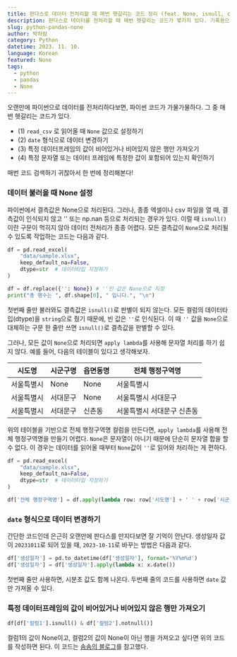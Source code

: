 ```yaml
---
title: 판다스로 데이터 전처리할 때 매번 헷갈리는 코드 정리 (feat. None, isnull, contains)
description: 판다스로 데이터를 전처리할 때 매번 헷갈리는 코드가 몇가지 있다. 기록용으로 나를 위해 정리해두는 판다스 코드 Tip!
slug: python-pandas-none
author: 박하람
category: Python
datetime: 2023. 11. 10.
language: Korean
featured: None
tags:
  - python
  - pandas
  - None
---
```


오랜만에 파이썬으로 데이터를 전처리하다보면, 파이썬 코드가 가물가물하다. 그 중 매번 헷갈리는 코드가 있다.

- (1) `read_csv` 로 읽어올 때 `None` 값으로 설정하기
- (2) `date` 형식으로 데이터 변경하기
- (3) 특정 데이터프레임의 값이 비어있거나 비어있지 않은 행만 가져오기
- (4) 특정 문자열 또는 데이터 프레임에 특정한 값이 포함되어 있는지 확인하기

매번 코드 검색하기 귀찮아서 한 번에 정리해본다!

### 데이터 불러올 때 None 설정

파이썬에서 결측값은 None으로 처리된다. 그러나, 종종 엑셀이나 csv 파일을 열 때, 결측값이 인식되지 않고 '' 또는 np.nan 등으로 처리되는 경우가 있다.
이럴 때 `isnull()`이란 구문이 먹히지 않아 데이터 전처리가 종종 어렵다. 모든 결측값이 `None`으로 처리될 수 있도록 작업하는 코드는 다음과 같다.

```py
df = pd.read_excel(
    "data/sample.xlsx",
    keep_default_na=False,
    dtype=str  # 데이터타입 지정하기
)

df = df.replace({'': None}) # ''인 값은 None으로 지정
print("총 행수는 ", df.shape[0], " 입니다.", "\n")
```

첫번째 줄만 불러와도 결측값은 `isnull()`로 판별이 되지 않는다. 모든 컬럼의 데이터타입(dtype)을 `string`으로 줬기 때문에, 빈 값은 `''`로 인식된다.
이 때 `''` 값을 `None`으로 대체하는 구문 한 줄만 쓰면 `isnull()`로 결측값을 판별할 수 있다.

그러나, 모든 값이 `None`으로 처리되면 `apply lambda`를 사용해 문자열 처리를 하기 쉽지 않다. 예를 들어, 다음의 테이블이 있다고 생각해보자.

| 시도명     | 시군구명 | 읍면동명 | 전체 행정구역명            |
| ---------- | -------- | -------- | -------------------------- |
| 서울특별시 | None     | None     | 서울특별시                 |
| 서울특별시 | 서대문구 | None     | 서울특별시 서대문구        |
| 서울특별시 | 서대문구 | 신촌동   | 서울특별시 서대문구 신촌동 |

위의 테이블을 기반으로 전체 행정구역명 컬럼을 만든다면, `apply lambda`를 사용해 전체 행정구역명을 만들기 어렵다. `None`은 문자열이 아니기 때문에 단순히 문자열 합을 할 수 없다.
이 경우는 데이터를 읽어올 때부터 `None`값이 `''`로 읽어와 처리하는 게 편하다.

```py
df = pd.read_excel(
    "data/sample.xlsx",
    keep_default_na=False,
    dtype=str  # 데이터타입 지정하기
)

df['전체 행정구역명'] = df.apply(lambda row: row['시도명'] + ' ' + row['시군구명'] + ' ' + row['읍면동명'], axis=1)
```

### `date` 형식으로 데이터 변경하기

간단한 코드인데 은근히 오랜만에 판다스를 만지다보면 잘 기억이 안난다. 생성일자 값이 `20231011`로 되어 있을 때, `2023-10-11`로 바꾸는 방법은 다음과 같다.

```py
df['생성일자'] = pd.to_datetime(df['생성일자'], format='%Y%m%d')
df['생성일자'] = df['생성일자'].apply(lambda x: x.date())
```

첫번째 줄만 사용하면, 시분초 값도 함께 나온다. 두번째 줄의 코드를 사용하면 `date` 값만 가져올 수 있다.

### 특정 데이터프레임의 값이 비어있거나 비어있지 않은 행만 가져오기

```py
df[df['컬럼1'].isnull() & df['컬럼2'].notnull()]
```

컬럼1의 값이 None이고, 컬럼2의 값이 None이 아닌 행을 가져오고 싶다면 위의 코드를 작성하면 된다.
이 코드는 [솜솜의 블로그](https://chaeeunsong.tistory.com/entry/NaN-%EA%B0%92%EC%9D%84-None%EC%9C%BC%EB%A1%9C-%EB%B3%80%ED%99%98%ED%95%98%EA%B8%B0)를 참고했다.
